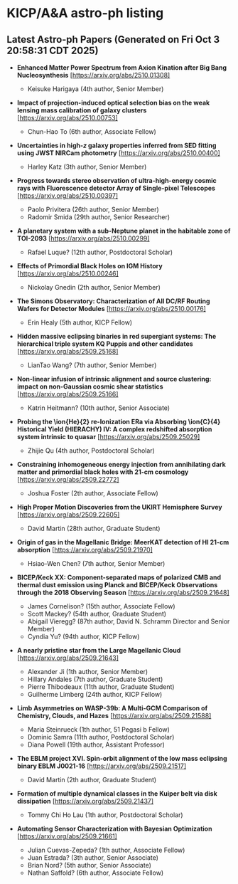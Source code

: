 # KICP/A&A astro-ph listing

## Latest Astro-ph Papers (Generated on Fri Oct  3 20:58:31 CDT 2025)

- **Enhanced Matter Power Spectrum from Axion Kination after Big Bang Nucleosynthesis**
[https://arxiv.org/abs/2510.01308]
  + Keisuke Harigaya (4th author, Senior Member)

- **Impact of projection-induced optical selection bias on the weak lensing mass calibration of galaxy clusters**
[https://arxiv.org/abs/2510.00753]
  + Chun-Hao To (6th author, Associate Fellow)

- **Uncertainties in high-$z$ galaxy properties inferred from SED fitting using JWST NIRCam photometry**
[https://arxiv.org/abs/2510.00400]
  + Harley Katz (3th author, Senior Member)

- **Progress towards stereo observation of ultra-high-energy cosmic rays with Fluorescence detector Array of Single-pixel Telescopes**
[https://arxiv.org/abs/2510.00397]
  + Paolo Privitera (26th author, Senior Member)
  + Radomir Smida (29th author, Senior Researcher)

- **A planetary system with a sub-Neptune planet in the habitable zone of TOI-2093**
[https://arxiv.org/abs/2510.00299]
  + Rafael Luque? (12th author, Postdoctoral Scholar)

- **Effects of Primordial Black Holes on IGM History**
[https://arxiv.org/abs/2510.00246]
  + Nickolay Gnedin (2th author, Senior Member)

- **The Simons Observatory: Characterization of All DC/RF Routing Wafers for Detector Modules**
[https://arxiv.org/abs/2510.00176]
  + Erin Healy (5th author, KICP Fellow)

- **Hidden massive eclipsing binaries in red supergiant systems: The hierarchical triple system KQ Puppis and other candidates**
[https://arxiv.org/abs/2509.25168]
  + LianTao Wang? (7th author, Senior Member)

- **Non-linear infusion of intrinsic alignment and source clustering: impact on non-Gaussian cosmic shear statistics**
[https://arxiv.org/abs/2509.25166]
  + Katrin Heitmann? (10th author, Senior Associate)

- **Probing the \ion{He}{2} re-Ionization ERa via Absorbing \ion{C}{4} Historical Yield (HIERACHY) IV: A complex redshifted absorption system intrinsic to quasar**
[https://arxiv.org/abs/2509.25029]
  + Zhijie Qu (4th author, Postdoctoral Scholar)

- **Constraining inhomogeneous energy injection from annihilating dark matter and primordial black holes with 21-cm cosmology**
[https://arxiv.org/abs/2509.22772]
  + Joshua Foster (2th author, Associate Fellow)

- **High Proper Motion Discoveries from the UKIRT Hemisphere Survey**
[https://arxiv.org/abs/2509.22605]
  + David Martin (28th author, Graduate Student)

- **Origin of gas in the Magellanic Bridge: MeerKAT detection of HI 21-cm absorption**
[https://arxiv.org/abs/2509.21970]
  + Hsiao-Wen Chen? (7th author, Senior Member)

- **BICEP/Keck XX: Component-separated maps of polarized CMB and thermal dust emission using Planck and BICEP/Keck Observations through the 2018 Observing Season**
[https://arxiv.org/abs/2509.21648]
  + James Cornelison? (15th author, Associate Fellow)
  + Scott Mackey? (54th author, Graduate Student)
  + Abigail Vieregg? (87th author, David N. Schramm Director and Senior Member)
  + Cyndia Yu? (94th author, KICP Fellow)

- **A nearly pristine star from the Large Magellanic Cloud**
[https://arxiv.org/abs/2509.21643]
  + Alexander Ji (1th author, Senior Member)
  + Hillary Andales (7th author, Graduate Student)
  + Pierre Thibodeaux (11th author, Graduate Student)
  + Guilherme Limberg (24th author, KICP Fellow)

- **Limb Asymmetries on WASP-39b: A Multi-GCM Comparison of Chemistry, Clouds, and Hazes**
[https://arxiv.org/abs/2509.21588]
  + Maria Steinrueck (1th author, 51 Pegasi b Fellow)
  + Dominic Samra (11th author, Postdoctoral Scholar)
  + Diana Powell (19th author, Assistant Professor)

- **The EBLM project XVI. Spin-orbit alignment of the low mass eclipsing binary EBLM J0021-16**
[https://arxiv.org/abs/2509.21517]
  + David Martin (2th author, Graduate Student)

- **Formation of multiple dynamical classes in the Kuiper belt via disk dissipation**
[https://arxiv.org/abs/2509.21437]
  + Tommy Chi Ho Lau (1th author, Postdoctoral Scholar)

- **Automating Sensor Characterization with Bayesian Optimization**
[https://arxiv.org/abs/2509.21661]
  + Julian  Cuevas-Zepeda? (1th author, Associate Fellow)
  + Juan  Estrada? (3th author, Senior Associate)
  + Brian Nord? (5th author, Senior Associate)
  + Nathan Saffold? (6th author, Associate Fellow)

